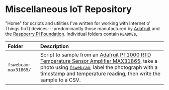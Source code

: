 # Miscellaneous IoT Repository

"Home" for scripts and utilities I've written for working with Internet o' Things (IoT) devices---predominantly those manufactured by [Adafruit][adafruit] and the [Raspberry Pi Foundation][rpif]. Individual folders contain `README`s, 

| Folder               | Description                                                                                                                                                                                                                                                                                      |
|:---------------------|:-------------------------------------------------------------------------------------------------------------------------------------------------------------------------------------------------------------------------------------------------------------------------------------------------|
| `fswebcam-max31865/` | Script to sample from an [Adafruit PT1000 RTD Temperature Sensor Amplifier MAX31865](https://www.adafruit.com/product/3328), take a photo using [`fswebcam`](https://github.com/fsphil/fswebcam), label the photograph with a timestamp and temperature reading, then write the sample to a CSV. |

[adafruit]: https://www.adafruit.com/
[rpif]: https://www.raspberrypi.org/
